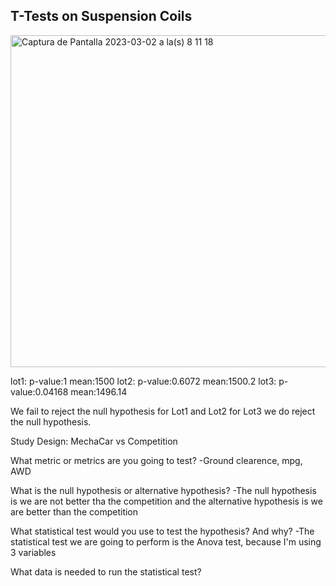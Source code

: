 ## T-Tests on Suspension Coils

<img width="531" alt="Captura de Pantalla 2023-03-02 a la(s) 8 11 18" src="https://user-images.githubusercontent.com/72363865/222452310-9ae02cde-b61a-4694-a8d1-1b35764689ac.png">

lot1: p-value:1 mean:1500
lot2: p-value:0.6072 mean:1500.2
lot3: p-value:0.04168 mean:1496.14

We fail to reject the null hypothesis for Lot1 and Lot2 for Lot3 we do reject the null hypothesis.



Study Design: MechaCar vs Competition

What metric or metrics are you going to test?
-Ground clearence, mpg, AWD

What is the null hypothesis or alternative hypothesis?
-The null hypothesis is we are not better tha the competition and the alternative hypothesis is we are better than the competition

What statistical test would you use to test the hypothesis? And why?
-The statistical test we are going to perform is the Anova test, because I'm using 3 variables

What data is needed to run the statistical test?

